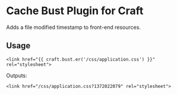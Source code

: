 # Cache Bust Plugin for Craft

Adds a file modified timestamp to front-end resources.

## Usage

```<link href="{{ craft.bust.er('/css/application.css') }}" rel="stylesheet">```

Outputs:

```<link href="/css/application.css?1372022079" rel="stylesheet">```